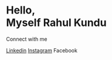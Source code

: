 <h1>Hello,<br/> Myself Rahul Kundu</h1>
<p align='center'>
  <p>Connect with me</p>
  <a href="https://www.linkedin.com/in/rahul1209/" >Linkedin</a>
  <a href="https://www.instagram.com/_rahul_._kundu_/" >Instagram</a>
  <a>Facebook</a>
</p>

<!--
**rahulkundu1209/rahulkundu1209** is a ✨ _special_ ✨ repository because its `README.md` (this file) appears on your GitHub profile.

Here are some ideas to get you 

- 🔭 I’m currently working on ...
- 🌱 I’m currently learning ...
- 👯 I’m looking to collaborate on ...
- 🤔 I’m looking for help with ...
- 💬 Ask me about ...
- 📫 How to reach me: ...
- 😄 Pronouns: ...
- ⚡ Fun fact: ...
-->
